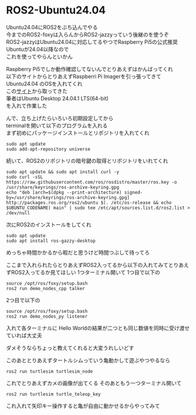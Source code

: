 # ROS2-Ubuntu24.04  
Ubuntu24.04にROS2をぶち込んでやる  
今までのROS2-foxyは入らんからROS2-jazzyっていう後継のを使うぞ  
ROS2-jazzyはUbuntu24.04に対応してるやつでRaspberry Pi5の公式推奨Ubuntuが24.04以降なので  
これを使ってやらんといかん  

Raspberry Pi5でしか動作確認してないんでとりあえずはかんばってくれ  
以下のサイトからとりあえずRaspberri Pi Imagerを引っ張ってきてUbuntu24.04 のOSを入れてくれ  
この[サイト](https://www.raspberrypi.com/software/)から取ってきた  
筆者はUbuntu Desktop 24.04.1 LTS(64-bit)  
を入れて作業した  

んで、立ち上げたらいろいろ初期設定してから  
terminalを開いて以下のプログラムを入れる  
まず初めにパッケージインストールとリポジトリを入れてくれ  
```
sudo apt update
sudo add-apt-repository universe
```
続いて、ROS2のリポジトリの暗号鍵の取得とリポジトリをいれてくれ
```
sudo apt update && sudo apt install curl -y
sudo curl -sSL https://raw.githubusercontent.com/ros/rosdistro/master/ros.key -o /usr/share/keyrings/ros-archive-keyring.gpg 
echo "deb [arch=$(dpkg --print-architecture) signed-by=/usr/share/keyrings/ros-archive-keyring.gpg] http://packages.ros.org/ros2/ubuntu $(. /etc/os-release && echo $UBUNTU_CODENAME) main" | sudo tee /etc/apt/sources.list.d/ros2.list > /dev/null
```
次にROS2のインストールをしてくれ
```
sudo apt update
sudo apt install ros-gazzy-desktop
```
めっちゃ時間かかるから暇だと思うけど時間つぶして待ってろ

ここまで入れられたらとりあえずROS2入ってるから以下の入れてみてとりあえずROS2入ってるか見てほしい
1つターミナル開いて
1つ目で以下の
```
source /opt/ros/foxy/setup.bash
ros2 run demo_nodes_cpp talker
```
2つ目で以下の
```
source /opt/ros/foxy/setup.bash
ros2 run demo_nodes_py listener
```
入れて各ターミナルに
Hello Worldの結果が二つとも同じ数値を同時に受け渡せていれば大丈夫

ダメそうならちょっと教えてくれると大変うれしいどす

このあととりあえずタートルシムっていう亀動かして遊ぶやつやるなら
```
ros2 run turtlesim turtlesim_node
```
これでとりあえずカメの画像が出てくる
そのあともう一つターミナル開いて
```
ros2 run turtlesim turtle_teleop_key

```
これ入れて矢印キー操作すると亀が自由に動かせるからやってみて
